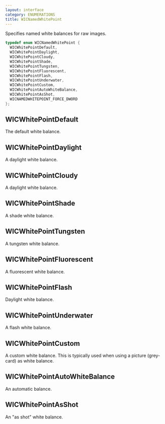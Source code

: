 ```yaml
---
layout: interface
category: ENUMERATIONS
title: WICNamedWhitePoint
---
```


Specifies named white balances for raw images.

```cpp
typedef enum WICNamedWhitePoint {
  WICWhitePointDefault,
  WICWhitePointDaylight,
  WICWhitePointCloudy,
  WICWhitePointShade,
  WICWhitePointTungsten,
  WICWhitePointFluorescent,
  WICWhitePointFlash,
  WICWhitePointUnderwater,
  WICWhitePointCustom,
  WICWhitePointAutoWhiteBalance,
  WICWhitePointAsShot,
  WICNAMEDWHITEPOINT_FORCE_DWORD
};
```

## WICWhitePointDefault

The default white balance.

## WICWhitePointDaylight

A daylight white balance.

## WICWhitePointCloudy

A daylight white balance.

## WICWhitePointShade

A shade white balance.

## WICWhitePointTungsten

A tungsten white balance.

## WICWhitePointFluorescent

A fluorescent white balance.

## WICWhitePointFlash

Daylight white balance.

## WICWhitePointUnderwater

A flash white balance.

## WICWhitePointCustom

A custom white balance. This is typically used when using a picture (grey-card) as white balance.

## WICWhitePointAutoWhiteBalance

An automatic balance.

## WICWhitePointAsShot

An "as shot" white balance.
